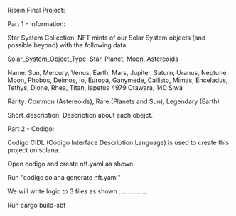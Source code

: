 Risein Final Project:

Part 1 - Information:

Star System Collection: NFT mints of our Solar System objects (and possible beyond) with the following data:

Solar_System_Object_Type: Star, Planet, Moon, Astereoids

Name: 
Sun, 
Mercury, Venus, Earth, Mars, Jupiter, Saturn, Uranus, Neptune, 
Moon, Phobos, Deimos, Io, Europa, Ganymede, Callisto, Mimas, Enceladus, Tethys, Dione, Rhea, Titan, Iapetus
4979 Otawara, 140 Siwa

Rarity: Common (Astereoids), Rare (Planets and Sun), Legendary (Earth)

Short_description: Description about each obejct.

Part 2 - Codigo:

Codigo CIDL (Código Interface Description Language) is used to create this project on solana.

Open codigo and create nft.yaml as shown.

Run "codigo solana generate nft.yaml"

We will write logic to 3 files as shown ................

Run cargo build-sbf


